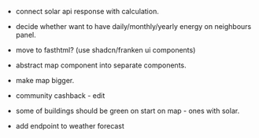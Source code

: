 - connect solar api response with calculation.

- decide whether want to have daily/monthly/yearly energy on neighbours panel.
- move to fasthtml? (use shadcn/franken ui components)
- abstract map component into separate components.
- make map bigger.
- community cashback - edit
- some of buildings should be green on start on map - ones with solar.
- add endpoint to weather forecast
